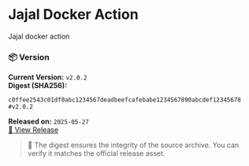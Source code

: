 # Jajal Docker Action

Jajal docker action

### 📦 Version
**Current Version:** `v2.0.2`  
**Digest (SHA256):**
```
c0ffee2543c01df0abc1234567deadbeefcafebabe1234567890abcdef12345678 #v2.0.2
```
**Released on:** `2025-05-27`  
[🔗 View Release](https://github.com/your-user/your-repo/releases/tag/v1.2.3)
> 🔐 The digest ensures the integrity of the source archive. You can verify it matches the official release asset.
